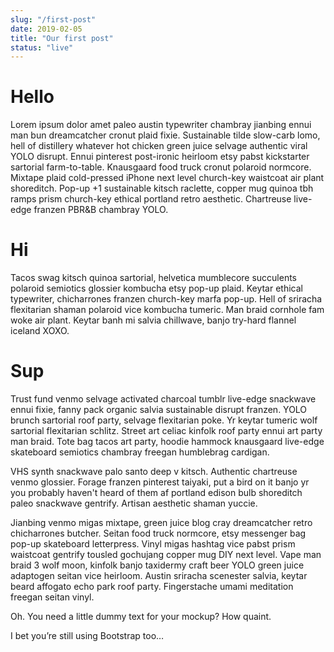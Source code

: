 ```yaml
---
slug: "/first-post"
date: 2019-02-05
title: "Our first post"
status: "live"
---
```


# Hello
Lorem ipsum dolor amet paleo austin typewriter chambray jianbing ennui man bun dreamcatcher cronut plaid fixie. Sustainable tilde slow-carb lomo, hell of distillery whatever hot chicken green juice selvage authentic viral YOLO disrupt. Ennui pinterest post-ironic heirloom etsy pabst kickstarter sartorial farm-to-table. Knausgaard food truck cronut polaroid normcore. Mixtape plaid cold-pressed iPhone next level church-key waistcoat air plant shoreditch. Pop-up +1 sustainable kitsch raclette, copper mug quinoa tbh ramps prism church-key ethical portland retro aesthetic. Chartreuse live-edge franzen PBR&B chambray YOLO.
# Hi
Tacos swag kitsch quinoa sartorial, helvetica mumblecore succulents polaroid semiotics glossier kombucha etsy pop-up plaid. Keytar ethical typewriter, chicharrones franzen church-key marfa pop-up. Hell of sriracha flexitarian shaman polaroid vice kombucha tumeric. Man braid cornhole fam woke air plant. Keytar banh mi salvia chillwave, banjo try-hard flannel iceland XOXO.
# Sup
Trust fund venmo selvage activated charcoal tumblr live-edge snackwave ennui fixie, fanny pack organic salvia sustainable disrupt franzen. YOLO brunch sartorial roof party, selvage flexitarian poke. Yr keytar tumeric wolf sartorial flexitarian schlitz. Street art celiac kinfolk roof party ennui art party man braid. Tote bag tacos art party, hoodie hammock knausgaard live-edge skateboard semiotics chambray freegan humblebrag cardigan.

VHS synth snackwave palo santo deep v kitsch. Authentic chartreuse venmo glossier. Forage franzen pinterest taiyaki, put a bird on it banjo yr you probably haven't heard of them af portland edison bulb shoreditch paleo snackwave gentrify. Artisan aesthetic shaman yuccie.

Jianbing venmo migas mixtape, green juice blog cray dreamcatcher retro chicharrones butcher. Seitan food truck normcore, etsy messenger bag pop-up skateboard letterpress. Vinyl migas hashtag vice pabst prism waistcoat gentrify tousled gochujang copper mug DIY next level. Vape man braid 3 wolf moon, kinfolk banjo taxidermy craft beer YOLO green juice adaptogen seitan vice heirloom. Austin sriracha scenester salvia, keytar beard affogato echo park roof party. Fingerstache umami meditation freegan seitan vinyl.

Oh. You need a little dummy text for your mockup? How quaint.

I bet you’re still using Bootstrap too…